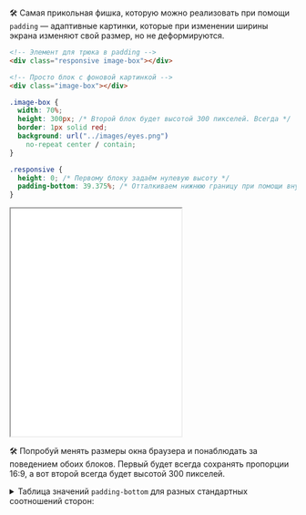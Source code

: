 🛠 Самая прикольная фишка, которую можно реализовать при помощи `padding` — адаптивные картинки, которые при изменении ширины экрана изменяют свой размер, но не деформируются.

```html
<!-- Элемент для трюка в padding -->
<div class="responsive image-box"></div>

<!-- Просто блок с фоновой картинкой -->
<div class="image-box"></div>
```

```css
.image-box {
  width: 70%;
  height: 300px; /* Второй блок будет высотой 300 пикселей. Всегда */
  border: 1px solid red;
  background: url("../images/eyes.png")
    no-repeat center / contain;
}

.responsive {
  height: 0; /* Первому блоку задаём нулевую высоту */
  padding-bottom: 39.375%; /* Отталкиваем нижнюю границу при помощи внутреннего отступа */
}
```

<iframe title="Адаптив через padding" src="../demos/adaptive/" height="400"></iframe>

🛠 Попробуй менять размеры окна браузера и понаблюдать за поведением обоих блоков. Первый будет всегда сохранять пропорции 16:9, а вот второй всегда будет высотой 300 пикселей.

<details>
  <summary>Таблица значений <code>padding-bottom</code> для разных стандартных соотношений сторон:</summary>

| Соотношение сторон | padding-bottom |
| ------------------ | -------------- |
| 16:9               | 56.25%         |
| 4:3                | 75%            |
| 3:2                | 66.66%         |
| 8:5                | 62.5%          |

</details>
